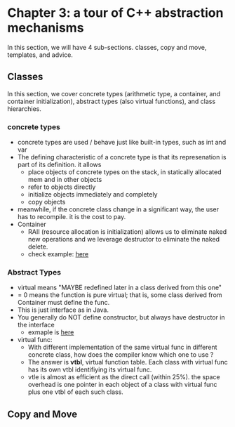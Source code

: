   
# Chapter 3: a tour of C++ abstraction mechanisms

In this section, we will have 4 sub-sections. classes, copy and move, templates, and advice. 

## Classes

In this section, we cover concrete types (arithmetic type, a container, and container initialization), abstract types (also virtual functions), and class hierarchies.

### concrete types
* concrete types are used / behave just like built-in types, such as int and var
* The defining characteristic of a concrete type is that its represenation is part of its definition. it allows 
  *  place objects of concrete types on the stack, in statically allocated mem and in other objects
  *  refer to objects directly 
  *  initialize objects immediately and completely
  *  copy objects
* meanwhile, if the concrete class change in a significant way, the user has to recompile. it is the cost to pay.
* Container
  * RAII (resource allocation is initialization) allows us to eliminate naked new operations and we leverage destructor to eliminate the naked delete. 
  * check example: [here](https://github.com/fandan-nyc/my_side_projects/tree/master/notes/cpp_notes/chapter_3/vector_initializer.cpp)

### Abstract Types
* virtual means "MAYBE redefined later in a class derived from this one"
* = 0 means the function is pure virtual; that is, some class derived from Container must define the func.
* This is just interface as in Java. 
* You generally do NOT define constructor, but always have destructor in the interface
  * exmaple is [here](https://github.com/fandan-nyc/my_side_projects/blob/master/notes/cpp_notes/chapter_3/virtual_class_sample.cpp)
* virtual func:
  * With different implementation of the same virtual func in different concrete class, how does the compiler know which one to use ? 
  * The answer is **vtbl**, virtual function table. Each class with virtual func has its own vtbl  identifiying its virtual func. 
  * vtle is almost as efficient as the direct call (within 25%). the space overhead is one pointer in each object of a class with virtual func plus one vtbl of each such class. 

## Copy and Move
